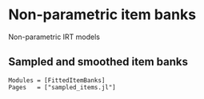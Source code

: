 # Non-parametric item banks

Non-parametric IRT models 

## Sampled and smoothed item banks

```@autodocs
Modules = [FittedItemBanks]
Pages   = ["sampled_items.jl"]
```